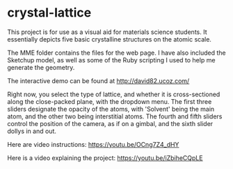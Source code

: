 # crystal-lattice
This project is for use as a visual aid for materials science students. It essentially depicts five basic crystalline structures on the atomic scale.

The MME folder contains the files for the web page. I have also included the Sketchup model, as well as some of the Ruby scripting I used to help me generate the geometry.


The interactive demo can be found at http://david82.ucoz.com/

Right now, you select the type of lattice, and whether it is cross-sectioned along the close-packed plane, with the dropdown menu.
The first three sliders designate the opacity of the atoms, with 'Solvent' being the main atom, and the other two being interstitial atoms. 
The fourth and fifth sliders control the position of the camera, as if on a gimbal, and the sixth slider dollys in and out.

Here are video instructions: https://youtu.be/OCng7Z4_dHY

Here is a video explaining the project: https://youtu.be/iZbiheCQpLE
